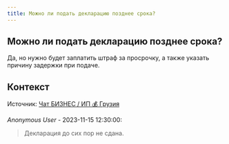 ```yaml
---
title: Можно ли подать декларацию позднее срока?
---
```


## Можно ли подать декларацию позднее срока?

Да, но нужно будет заплатить штраф за просрочку, а также указать причину задержки при подаче.

## Контекст

Источник: [Чат БИЗНЕС / ИП 💰 Грузия](https://t.me/ip_ge)

_Anonymous User_ - 2023-11-15 12:30:00:

> Декларация до сих пор не сдана.
